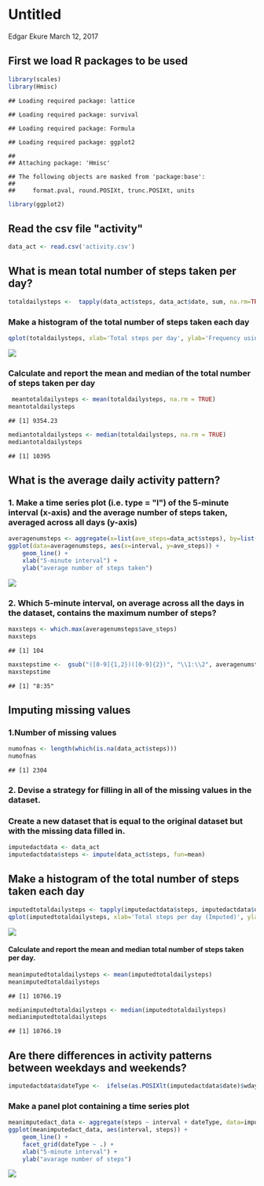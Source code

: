 Untitled
================
Edgar Ekure
March 12, 2017

First we load R packages to be used
-----------------------------------

``` r
library(scales)
library(Hmisc)
```

    ## Loading required package: lattice

    ## Loading required package: survival

    ## Loading required package: Formula

    ## Loading required package: ggplot2

    ## 
    ## Attaching package: 'Hmisc'

    ## The following objects are masked from 'package:base':
    ## 
    ##     format.pval, round.POSIXt, trunc.POSIXt, units

``` r
library(ggplot2)
```

Read the csv file "activity"
----------------------------

``` r
data_act <- read.csv('activity.csv')
```

What is mean total number of steps taken per day?
-------------------------------------------------

``` r
totaldailysteps <-  tapply(data_act$steps, data_act$date, sum, na.rm=TRUE)
```

### Make a histogram of the total number of steps taken each day

``` r
qplot(totaldailysteps, xlab='Total steps per day', ylab='Frequency using binwith 500', binwidth=500)
```

![](demo_files/figure-markdown_github/unnamed-chunk-4-1.png)

### Calculate and report the mean and median of the total number of steps taken per day

``` r
 meantotaldailysteps <- mean(totaldailysteps, na.rm = TRUE)
meantotaldailysteps
```

    ## [1] 9354.23

``` r
mediantotaldailysteps <- median(totaldailysteps, na.rm = TRUE)
mediantotaldailysteps
```

    ## [1] 10395

What is the average daily activity pattern?
-------------------------------------------

### 1. Make a time series plot (i.e. type = "l") of the 5-minute interval (x-axis) and the average number of steps taken, averaged across all days (y-axis)

``` r
averagenumsteps <- aggregate(x=list(ave_steps=data_act$steps), by=list(interval=data_act$interval), FUN=mean, na.rm=TRUE)
ggplot(data=averagenumsteps, aes(x=interval, y=ave_steps)) +
    geom_line() +
    xlab("5-minute interval") +
    ylab("average number of steps taken") 
```

![](demo_files/figure-markdown_github/unnamed-chunk-6-1.png)

### 2. Which 5-minute interval, on average across all the days in the dataset, contains the maximum number of steps?

``` r
maxsteps <- which.max(averagenumsteps$ave_steps)
maxsteps
```

    ## [1] 104

``` r
maxstepstime <-  gsub("([0-9]{1,2})([0-9]{2})", "\\1:\\2", averagenumsteps[maxsteps,'interval'])
maxstepstime
```

    ## [1] "8:35"

Imputing missing values
-----------------------

### 1.Number of missing values

``` r
numofnas <- length(which(is.na(data_act$steps)))
numofnas
```

    ## [1] 2304

### 2. Devise a strategy for filling in all of the missing values in the dataset.

### Create a new dataset that is equal to the original dataset but with the missing data filled in.

``` r
imputedactdata <- data_act
imputedactdata$steps <- impute(data_act$steps, fun=mean)
```

Make a histogram of the total number of steps taken each day
------------------------------------------------------------

``` r
imputedtotaldailysteps <- tapply(imputedactdata$steps, imputedactdata$date, sum)
qplot(imputedtotaldailysteps, xlab='Total steps per day (Imputed)', ylab='Frequency using binwith 500', binwidth=500)
```

![](demo_files/figure-markdown_github/unnamed-chunk-10-1.png)

#### Calculate and report the mean and median total number of steps taken per day.

``` r
meanimputedtotaldailysteps <- mean(imputedtotaldailysteps)
meanimputedtotaldailysteps
```

    ## [1] 10766.19

``` r
medianimputedtotaldailysteps <- median(imputedtotaldailysteps)
medianimputedtotaldailysteps
```

    ## [1] 10766.19

Are there differences in activity patterns between weekdays and weekends?
-------------------------------------------------------------------------

``` r
imputedactdata$dateType <-  ifelse(as.POSIXlt(imputedactdata$date)$wday %in% c(0,6), 'weekend', 'weekday')
```

### Make a panel plot containing a time series plot

``` r
meanimputedact_data <- aggregate(steps ~ interval + dateType, data=imputedactdata, mean)
ggplot(meanimputedact_data, aes(interval, steps)) + 
    geom_line() + 
    facet_grid(dateType ~ .) +
    xlab("5-minute interval") + 
    ylab("avarage number of steps")
```

![](demo_files/figure-markdown_github/unnamed-chunk-13-1.png)
